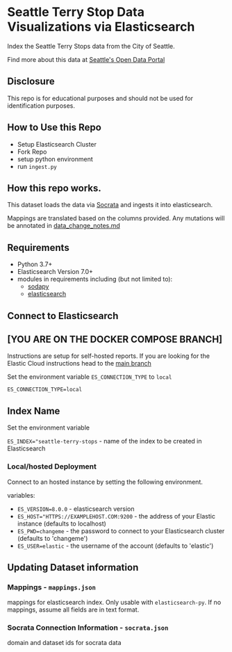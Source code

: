 # Seattle Terry Stop Data Visualizations via Elasticsearch
Index the Seattle Terry Stops data from the City of Seattle.

Find more about this data at [Seattle's Open Data Portal](https://data.seattle.gov/Public-Safety/Terry-Stops/28ny-9ts8)

## Disclosure
This repo is for educational purposes and should not be used for identification purposes.

## How to Use this Repo
- Setup Elasticsearch Cluster
- Fork Repo
- setup python environment
- run `ingest.py`

## How this repo works.
This dataset loads the data via [Socrata](https://dev.socrata.com) and ingests it into elasticsearch.

Mappings are translated based on the columns provided.
Any mutations will be annotated in [data_change_notes.md](./data_change_notes.md)

## Requirements
- Python 3.7+
- Elasticsearch Version 7.0+
- modules in requirements including (but not limited to):
  - [sodapy](https://pypi.org/project/sodapy/)
  - [elasticsearch](https://elasticsearch-py.readthedocs.io/)
  
## Connect to Elasticsearch
## [YOU ARE ON THE DOCKER COMPOSE BRANCH]
Instructions are setup for self-hosted reports. If you are looking for the Elastic Cloud instructions head to the [main branch](https://github.com/kjaymiller/es-seattle-terry-stops)

Set the environment variable `ES_CONNECTION_TYPE` to `local`

`ES_CONNECTION_TYPE=local`

## Index Name
Set the environment variable

`ES_INDEX="seattle-terry-stops` - name of the index to be created in Elasticsearch 

### Local/hosted Deployment
Connect to an hosted instance by setting the following environment. 

variables:
* `ES_VERSION=8.0.0` - elasticsearch version
* `ES_HOST="HTTPS://EXAMPLEHOST.COM:9200` - the address of your Elastic instance (defaults to localhost)
* `ES_PWD=changeme` - the password to connect to your Elasticsearch cluster (defaults to 'changeme') 
* `ES_USER=elastic` - the username of the account (defaults to 'elastic')


## Updating Dataset information
### Mappings - `mappings.json`
mappings for elasticsearch index. Only usable with `elasticsearch-py`. If no mappings, assume all fields are in text format.

### Socrata Connection Information - `socrata.json`
domain and dataset ids for socrata data
